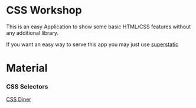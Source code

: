 # CSS Workshop

This is an easy Application to show some basic HTML/CSS features without any additional library.

If you want an easy way to serve this app you may just use [superstatic](https://www.npmjs.com/package/superstatic)

# Material
### CSS Selectors
[CSS Diner](http://flukeout.github.io/)
